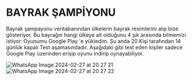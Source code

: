 # BAYRAK ŞAMPİYONU

Bayrak şampayonu veritabanından ülkelerin bayrak resimlerini alıp bize gösteriyor. Bu bayrağın hangi ülkeye ait olduğunu 4 şık arasında bilmemizi istiyor. Oyunumu Google Play 'e yükledim.
Şu anda 20 Kişi tarafından 14 günlük kapalı Test aşamasındadır. Aşağıdaki gibi test eden kişiler sadece Google Play üzerinden erişip oyunu indirip oynayabiliyor.

![WhatsApp Image 2024-02-27 at 20 27 21](https://github.com/Gorur56/Bayrak-Sampiyonu-Java-Android/assets/54911292/c8d9a1a2-51a4-4825-a0e7-22428d75ffb4) ![WhatsApp Image 2024-02-27 at 20 27 22](https://github.com/Gorur56/Bayrak-Sampiyonu-Java-Android/assets/54911292/cf41812e-d409-410d-94ea-cbb280533735)
